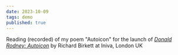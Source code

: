 ```yaml
---
date: 2023-10-09
tags: demo
published: true
---
```

Reading (recorded) of my poem "Autoicon"  for the launch of [*Donald Rodney: Autoicon*](https://iniva.org/programme/events/book-launch-donald-rodney-autoicon/) by Richard Birkett at Iniva, London UK

